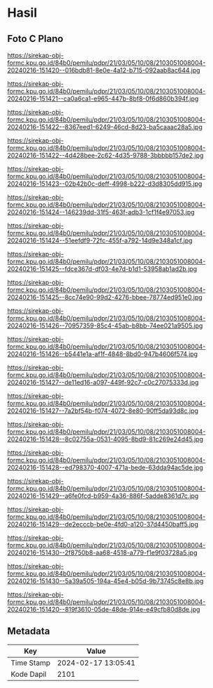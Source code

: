 # Hasil

## Foto C Plano

https://sirekap-obj-formc.kpu.go.id/84b0/pemilu/pdpr/21/03/05/10/08/2103051008004-20240216-151420--016bdb81-8e0e-4a12-b715-092aab8ac644.jpg

https://sirekap-obj-formc.kpu.go.id/84b0/pemilu/pdpr/21/03/05/10/08/2103051008004-20240216-151421--ca0a6ca1-e965-447b-8bf8-0f6d860b394f.jpg

https://sirekap-obj-formc.kpu.go.id/84b0/pemilu/pdpr/21/03/05/10/08/2103051008004-20240216-151422--8367eed1-6249-46cd-8d23-ba5caaac28a5.jpg

https://sirekap-obj-formc.kpu.go.id/84b0/pemilu/pdpr/21/03/05/10/08/2103051008004-20240216-151422--4d428bee-2c62-4d35-9788-3bbbbb157de2.jpg

https://sirekap-obj-formc.kpu.go.id/84b0/pemilu/pdpr/21/03/05/10/08/2103051008004-20240216-151423--02b42b0c-deff-4998-b222-d3d8305dd915.jpg

https://sirekap-obj-formc.kpu.go.id/84b0/pemilu/pdpr/21/03/05/10/08/2103051008004-20240216-151424--146239dd-31f5-463f-adb3-1cf1f4e97053.jpg

https://sirekap-obj-formc.kpu.go.id/84b0/pemilu/pdpr/21/03/05/10/08/2103051008004-20240216-151424--51eefdf9-72fc-455f-a792-14d9e348a1cf.jpg

https://sirekap-obj-formc.kpu.go.id/84b0/pemilu/pdpr/21/03/05/10/08/2103051008004-20240216-151425--fdce367d-df03-4e7d-b1d1-53958ab1ad2b.jpg

https://sirekap-obj-formc.kpu.go.id/84b0/pemilu/pdpr/21/03/05/10/08/2103051008004-20240216-151425--8cc74e90-99d2-4276-bbee-78774ed951e0.jpg

https://sirekap-obj-formc.kpu.go.id/84b0/pemilu/pdpr/21/03/05/10/08/2103051008004-20240216-151426--70957359-85c4-45ab-b8bb-74ee021a9505.jpg

https://sirekap-obj-formc.kpu.go.id/84b0/pemilu/pdpr/21/03/05/10/08/2103051008004-20240216-151426--b5441e1a-af1f-4848-8bd0-947b4606f574.jpg

https://sirekap-obj-formc.kpu.go.id/84b0/pemilu/pdpr/21/03/05/10/08/2103051008004-20240216-151427--de11ed16-a097-449f-92c7-c0c27075333d.jpg

https://sirekap-obj-formc.kpu.go.id/84b0/pemilu/pdpr/21/03/05/10/08/2103051008004-20240216-151427--7a2bf54b-f074-4072-8e80-90ff5da93d8c.jpg

https://sirekap-obj-formc.kpu.go.id/84b0/pemilu/pdpr/21/03/05/10/08/2103051008004-20240216-151428--8c02755a-0531-4095-8bd9-81c269e24d45.jpg

https://sirekap-obj-formc.kpu.go.id/84b0/pemilu/pdpr/21/03/05/10/08/2103051008004-20240216-151428--ed798370-4007-471a-bede-63dda94ac5de.jpg

https://sirekap-obj-formc.kpu.go.id/84b0/pemilu/pdpr/21/03/05/10/08/2103051008004-20240216-151429--a6fe0fcd-b959-4a36-886f-5adde8361d7c.jpg

https://sirekap-obj-formc.kpu.go.id/84b0/pemilu/pdpr/21/03/05/10/08/2103051008004-20240216-151429--de2ecccb-be0e-4fd0-a120-37d4450baff5.jpg

https://sirekap-obj-formc.kpu.go.id/84b0/pemilu/pdpr/21/03/05/10/08/2103051008004-20240216-151430--2f8750b8-aa68-4518-a779-f1e9f03728a5.jpg

https://sirekap-obj-formc.kpu.go.id/84b0/pemilu/pdpr/21/03/05/10/08/2103051008004-20240216-151430--5a39a505-194a-45e4-b05d-9b73745c8e8b.jpg

https://sirekap-obj-formc.kpu.go.id/84b0/pemilu/pdpr/21/03/05/10/08/2103051008004-20240216-151420--819f3610-05de-48de-914e-e49cfb80d8de.jpg


## Metadata

| Key        | Value               |
| ---------- | ------------------- |
| Time Stamp | 2024-02-17 13:05:41 |
| Kode Dapil | 2101                |



